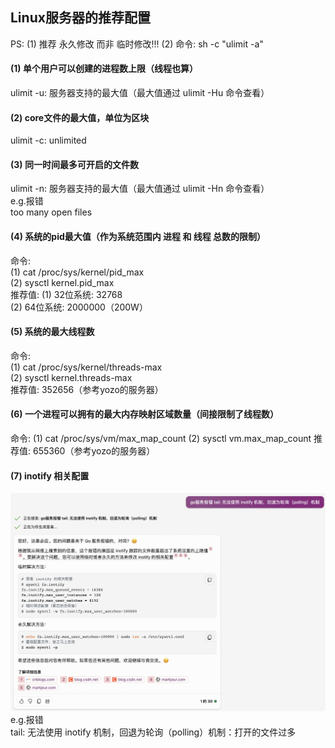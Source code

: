 ## Linux服务器的推荐配置
PS:
(1) 推荐 永久修改 而非 临时修改!!!
(2) 命令: sh -c "ulimit -a"

#### (1) 单个用户可以创建的进程数上限（线程也算）
ulimit -u: 服务器支持的最大值（最大值通过 ulimit -Hu 命令查看）  

#### (2) core文件的最大值，单位为区块
ulimit -c: unlimited  

#### (3) 同一时间最多可开启的文件数
ulimit -n: 服务器支持的最大值（最大值通过 ulimit -Hn 命令查看）  
e.g.报错  
    too many open files

#### (4) 系统的pid最大值（作为系统范围内 进程 和 线程 总数的限制）
命令:  
    (1) cat /proc/sys/kernel/pid_max  
    (2) sysctl kernel.pid_max  
推荐值: (1) 32位系统: 32768  
       (2) 64位系统: 2000000（200W）  

#### (5) 系统的最大线程数
命令:  
    (1) cat /proc/sys/kernel/threads-max  
    (2) sysctl kernel.threads-max  
推荐值: 352656（参考yozo的服务器）

#### (6) 一个进程可以拥有的最大内存映射区域数量（间接限制了线程数）
命令:
    (1) cat /proc/sys/vm/max_map_count
    (2) sysctl vm.max_map_count
推荐值: 655360（参考yozo的服务器）

#### (7) inotify 相关配置
![_inotify.png](_inotify.png)
e.g.报错  
    tail: 无法使用 inotify 机制，回退为轮询（polling）机制：打开的文件过多
